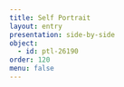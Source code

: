 ```yaml
---
title: Self Portrait
layout: entry
presentation: side-by-side
object:
  - id: ptl-26190
order: 120
menu: false
---
```







